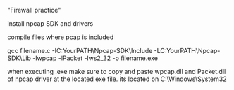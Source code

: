 "Firewall practice" 


install npcap SDK and drivers

compile files where pcap is included 


gcc filename.c -IC:YourPATH\Npcap-SDK\Include -LC:YourPATH\Npcap-SDK\Lib -lwpcap -lPacket -lws2_32 -o filename.exe


when executing .exe make sure to copy and paste wpcap.dll and Packet.dll of npcap driver at the located exe file. its located on C:\Windows\System32